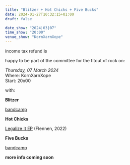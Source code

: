 ```yaml
---
title: "Blitzer + Hot Chicks + Five Bucks"
date: 2024-01-27T10:32:15+01:00
draft: false

date_show: "2024|03|07"
time_show: "20:00"
venue_show: "KornXarnXope"
---
```


income tax refund is

happy to be part of the committee for the fitout of rock on:

_Thursday, 07 March 2024_
\
Where: KornXarnXope
\
Start: 20x00

with:

**Blitzer**

[bandcamp](https://blitzer.bandcamp.com)

**Hot Chicks**

[Legalize It EP](https://flennen.bandcamp.com/album/legalize-it) (Flennen, 2022)

**Five Bucks**

[bandcamp](https://fivebucks.bandcamp.com)

**more info coming soon**

<!-- ![Blitzer + Hot Chicks + Five Bucks](../../posters/2024-03-07.jpg) -->
